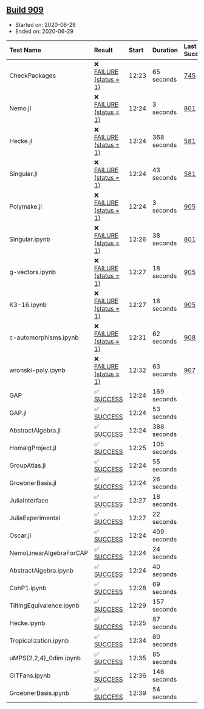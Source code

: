 ## [Build 909](https://oscarci.mathematik.uni-kl.de/job/oscar-julia-1.4/909/)

* Started on: 2020-06-29
* Ended on: 2020-06-29

| Test Name    | Result | Start | Duration | Last Success | First Failure |
|:-------------|:-------|:------|:---------|:-------------|:--------------|
| CheckPackages | ❌ [FAILURE (status = 1)](https://oscarci.mathematik.uni-kl.de/job/oscar-julia-1.4/909/artifact/logs/build-909/CheckPackages.log) | 12:23 | 65 seconds | [745](https://oscarci.mathematik.uni-kl.de/job/oscar-julia-1.4/745/) | [746](https://oscarci.mathematik.uni-kl.de/job/oscar-julia-1.4/746/) |
| Nemo.jl | ❌ [FAILURE (status = 1)](https://oscarci.mathematik.uni-kl.de/job/oscar-julia-1.4/909/artifact/logs/build-909/Nemo.jl.log) | 12:24 | 3 seconds | [801](https://oscarci.mathematik.uni-kl.de/job/oscar-julia-1.4/801/) | [802](https://oscarci.mathematik.uni-kl.de/job/oscar-julia-1.4/802/) |
| Hecke.jl | ❌ [FAILURE (status = 1)](https://oscarci.mathematik.uni-kl.de/job/oscar-julia-1.4/909/artifact/logs/build-909/Hecke.jl.log) | 12:24 | 368 seconds | [581](https://oscarci.mathematik.uni-kl.de/job/oscar-julia-1.4/581/) | [582](https://oscarci.mathematik.uni-kl.de/job/oscar-julia-1.4/582/) |
| Singular.jl | ❌ [FAILURE (status = 1)](https://oscarci.mathematik.uni-kl.de/job/oscar-julia-1.4/909/artifact/logs/build-909/Singular.jl.log) | 12:24 | 43 seconds | [581](https://oscarci.mathematik.uni-kl.de/job/oscar-julia-1.4/581/) | [582](https://oscarci.mathematik.uni-kl.de/job/oscar-julia-1.4/582/) |
| Polymake.jl | ❌ [FAILURE (status = 1)](https://oscarci.mathematik.uni-kl.de/job/oscar-julia-1.4/909/artifact/logs/build-909/Polymake.jl.log) | 12:24 | 3 seconds | [905](https://oscarci.mathematik.uni-kl.de/job/oscar-julia-1.4/905/) | [907](https://oscarci.mathematik.uni-kl.de/job/oscar-julia-1.4/907/) |
| Singular.ipynb | ❌ [FAILURE (status = 1)](https://oscarci.mathematik.uni-kl.de/job/oscar-julia-1.4/909/artifact/logs/build-909/Singular.ipynb.log) | 12:26 | 38 seconds | [801](https://oscarci.mathematik.uni-kl.de/job/oscar-julia-1.4/801/) | [802](https://oscarci.mathematik.uni-kl.de/job/oscar-julia-1.4/802/) |
| g-vectors.ipynb | ❌ [FAILURE (status = 1)](https://oscarci.mathematik.uni-kl.de/job/oscar-julia-1.4/909/artifact/logs/build-909/g-vectors.ipynb.log) | 12:27 | 18 seconds | [905](https://oscarci.mathematik.uni-kl.de/job/oscar-julia-1.4/905/) | [907](https://oscarci.mathematik.uni-kl.de/job/oscar-julia-1.4/907/) |
| K3-16.ipynb | ❌ [FAILURE (status = 1)](https://oscarci.mathematik.uni-kl.de/job/oscar-julia-1.4/909/artifact/logs/build-909/K3-16.ipynb.log) | 12:27 | 18 seconds | [905](https://oscarci.mathematik.uni-kl.de/job/oscar-julia-1.4/905/) | [907](https://oscarci.mathematik.uni-kl.de/job/oscar-julia-1.4/907/) |
| c-automorphisms.ipynb | ❌ [FAILURE (status = 1)](https://oscarci.mathematik.uni-kl.de/job/oscar-julia-1.4/909/artifact/logs/build-909/c-automorphisms.ipynb.log) | 12:31 | 62 seconds | [908](https://oscarci.mathematik.uni-kl.de/job/oscar-julia-1.4/908/) | [909](https://oscarci.mathematik.uni-kl.de/job/oscar-julia-1.4/909/) |
| wronski-poly.ipynb | ❌ [FAILURE (status = 1)](https://oscarci.mathematik.uni-kl.de/job/oscar-julia-1.4/909/artifact/logs/build-909/wronski-poly.ipynb.log) | 12:32 | 63 seconds | [907](https://oscarci.mathematik.uni-kl.de/job/oscar-julia-1.4/907/) | [908](https://oscarci.mathematik.uni-kl.de/job/oscar-julia-1.4/908/) |
| GAP | ✅ [SUCCESS](https://oscarci.mathematik.uni-kl.de/job/oscar-julia-1.4/909/artifact/logs/build-909/GAP.log) | 12:24 | 169 seconds |  |  |
| GAP.jl | ✅ [SUCCESS](https://oscarci.mathematik.uni-kl.de/job/oscar-julia-1.4/909/artifact/logs/build-909/GAP.jl.log) | 12:24 | 53 seconds |  |  |
| AbstractAlgebra.jl | ✅ [SUCCESS](https://oscarci.mathematik.uni-kl.de/job/oscar-julia-1.4/909/artifact/logs/build-909/AbstractAlgebra.jl.log) | 12:24 | 388 seconds |  |  |
| HomalgProject.jl | ✅ [SUCCESS](https://oscarci.mathematik.uni-kl.de/job/oscar-julia-1.4/909/artifact/logs/build-909/HomalgProject.jl.log) | 12:25 | 105 seconds |  |  |
| GroupAtlas.jl | ✅ [SUCCESS](https://oscarci.mathematik.uni-kl.de/job/oscar-julia-1.4/909/artifact/logs/build-909/GroupAtlas.jl.log) | 12:24 | 55 seconds |  |  |
| GroebnerBasis.jl | ✅ [SUCCESS](https://oscarci.mathematik.uni-kl.de/job/oscar-julia-1.4/909/artifact/logs/build-909/GroebnerBasis.jl.log) | 12:24 | 26 seconds |  |  |
| JuliaInterface | ✅ [SUCCESS](https://oscarci.mathematik.uni-kl.de/job/oscar-julia-1.4/909/artifact/logs/build-909/JuliaInterface.log) | 12:27 | 18 seconds |  |  |
| JuliaExperimental | ✅ [SUCCESS](https://oscarci.mathematik.uni-kl.de/job/oscar-julia-1.4/909/artifact/logs/build-909/JuliaExperimental.log) | 12:27 | 22 seconds |  |  |
| Oscar.jl | ✅ [SUCCESS](https://oscarci.mathematik.uni-kl.de/job/oscar-julia-1.4/909/artifact/logs/build-909/Oscar.jl.log) | 12:24 | 409 seconds |  |  |
| NemoLinearAlgebraForCAP | ✅ [SUCCESS](https://oscarci.mathematik.uni-kl.de/job/oscar-julia-1.4/909/artifact/logs/build-909/NemoLinearAlgebraForCAP.log) | 12:24 | 24 seconds |  |  |
| AbstractAlgebra.ipynb | ✅ [SUCCESS](https://oscarci.mathematik.uni-kl.de/job/oscar-julia-1.4/909/artifact/logs/build-909/AbstractAlgebra.ipynb.log) | 12:24 | 40 seconds |  |  |
| CohP1.ipynb | ✅ [SUCCESS](https://oscarci.mathematik.uni-kl.de/job/oscar-julia-1.4/909/artifact/logs/build-909/CohP1.ipynb.log) | 12:28 | 69 seconds |  |  |
| TiltingEquivalence.ipynb | ✅ [SUCCESS](https://oscarci.mathematik.uni-kl.de/job/oscar-julia-1.4/909/artifact/logs/build-909/TiltingEquivalence.ipynb.log) | 12:29 | 157 seconds |  |  |
| Hecke.ipynb | ✅ [SUCCESS](https://oscarci.mathematik.uni-kl.de/job/oscar-julia-1.4/909/artifact/logs/build-909/Hecke.ipynb.log) | 12:25 | 87 seconds |  |  |
| Tropicalization.ipynb | ✅ [SUCCESS](https://oscarci.mathematik.uni-kl.de/job/oscar-julia-1.4/909/artifact/logs/build-909/Tropicalization.ipynb.log) | 12:34 | 80 seconds |  |  |
| uMPS(2,2,4)_0dim.ipynb | ✅ [SUCCESS](https://oscarci.mathematik.uni-kl.de/job/oscar-julia-1.4/909/artifact/logs/build-909/uMPS-2-2-4-_0dim.ipynb.log) | 12:35 | 85 seconds |  |  |
| GITFans.ipynb | ✅ [SUCCESS](https://oscarci.mathematik.uni-kl.de/job/oscar-julia-1.4/909/artifact/logs/build-909/GITFans.ipynb.log) | 12:36 | 146 seconds |  |  |
| GroebnerBasis.ipynb | ✅ [SUCCESS](https://oscarci.mathematik.uni-kl.de/job/oscar-julia-1.4/909/artifact/logs/build-909/GroebnerBasis.ipynb.log) | 12:39 | 54 seconds |  |  |
